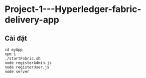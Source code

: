 # Project-1---Hyperledger-fabric-delivery-app
## Cài đặt
```
cd myApp
npm i
./startFabric.sh
node registerAdmin.js
node registerUser.js
node server
```

